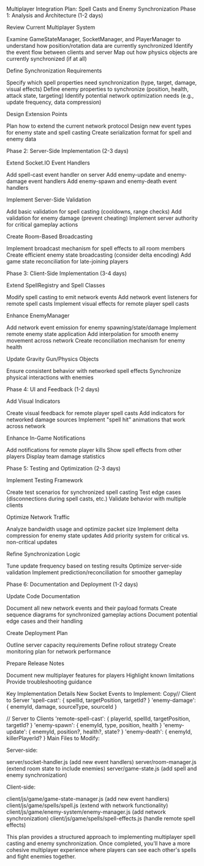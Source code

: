 Multiplayer Integration Plan: Spell Casts and Enemy Synchronization
Phase 1: Analysis and Architecture (1-2 days)

Review Current Multiplayer System

Examine GameStateManager, SocketManager, and PlayerManager to understand how position/rotation data are currently synchronized
Identify the event flow between clients and server
Map out how physics objects are currently synchronized (if at all)


Define Synchronization Requirements

Specify which spell properties need synchronization (type, target, damage, visual effects)
Define enemy properties to synchronize (position, health, attack state, targeting)
Identify potential network optimization needs (e.g., update frequency, data compression)


Design Extension Points

Plan how to extend the current network protocol
Design new event types for enemy state and spell casting
Create serialization format for spell and enemy data



Phase 2: Server-Side Implementation (2-3 days)

Extend Socket.IO Event Handlers

Add spell-cast event handler on server
Add enemy-update and enemy-damage event handlers
Add enemy-spawn and enemy-death event handlers


Implement Server-Side Validation

Add basic validation for spell casting (cooldowns, range checks)
Add validation for enemy damage (prevent cheating)
Implement server authority for critical gameplay actions


Create Room-Based Broadcasting

Implement broadcast mechanism for spell effects to all room members
Create efficient enemy state broadcasting (consider delta encoding)
Add game state reconciliation for late-joining players



Phase 3: Client-Side Implementation (3-4 days)

Extend SpellRegistry and Spell Classes

Modify spell casting to emit network events
Add network event listeners for remote spell casts
Implement visual effects for remote player spell casts


Enhance EnemyManager

Add network event emission for enemy spawning/state/damage
Implement remote enemy state application
Add interpolation for smooth enemy movement across network
Create reconciliation mechanism for enemy health


Update Gravity Gun/Physics Objects

Ensure consistent behavior with networked spell effects
Synchronize physical interactions with enemies



Phase 4: UI and Feedback (1-2 days)

Add Visual Indicators

Create visual feedback for remote player spell casts
Add indicators for networked damage sources
Implement "spell hit" animations that work across network


Enhance In-Game Notifications

Add notifications for remote player kills
Show spell effects from other players
Display team damage statistics



Phase 5: Testing and Optimization (2-3 days)

Implement Testing Framework

Create test scenarios for synchronized spell casting
Test edge cases (disconnections during spell casts, etc.)
Validate behavior with multiple clients


Optimize Network Traffic

Analyze bandwidth usage and optimize packet size
Implement delta compression for enemy state updates
Add priority system for critical vs. non-critical updates


Refine Synchronization Logic

Tune update frequency based on testing results
Optimize server-side validation
Implement prediction/reconciliation for smoother gameplay



Phase 6: Documentation and Deployment (1-2 days)

Update Code Documentation

Document all new network events and their payload formats
Create sequence diagrams for synchronized gameplay actions
Document potential edge cases and their handling


Create Deployment Plan

Outline server capacity requirements
Define rollout strategy
Create monitoring plan for network performance


Prepare Release Notes

Document new multiplayer features for players
Highlight known limitations
Provide troubleshooting guidance



Key Implementation Details
New Socket Events to Implement:
Copy// Client to Server
'spell-cast': { spellId, targetPosition, targetId? }
'enemy-damage': { enemyId, damage, sourceType, sourceId }

// Server to Clients
'remote-spell-cast': { playerId, spellId, targetPosition, targetId? }
'enemy-spawn': { enemyId, type, position, health }
'enemy-update': { enemyId, position?, health?, state? }
'enemy-death': { enemyId, killerPlayerId? }
Main Files to Modify:

Server-side:

server/socket-handler.js (add new event handlers)
server/room-manager.js (extend room state to include enemies)
server/game-state.js (add spell and enemy synchronization)


Client-side:

client/js/game/game-state-manager.js (add new event handlers)
client/js/game/spells/spell.js (extend with network functionality)
client/js/game/enemy-system/enemy-manager.js (add network synchronization)
client/js/game/spells/spell-effects.js (handle remote spell effects)



This plan provides a structured approach to implementing multiplayer spell casting and enemy synchronization. Once completed, you'll have a more cohesive multiplayer experience where players can see each other's spells and fight enemies together.